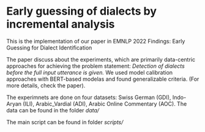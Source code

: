 # Early guessing of dialects by incremental analysis

This is the implementation of our paper in EMNLP 2022 Findings: Early Guessing for Dialect Identification

The paper discuss about the experiments, which are primarily data-centric approaches for achieving the problem statement:
 *Detection of dialects before the full input utterance is given.*
We used model calibration approaches with BERT-based modelas and found generalizable criteria. (For more details, check the paper).

 
The experimnets are done on four datasets: Swiss German (GDI), Indo-Aryan (ILI), Arabic_Vardial (ADI), Arabic Online Commentary (AOC). The data can be found in the folder *data/*

The main script can be found in folder *scripts/*
